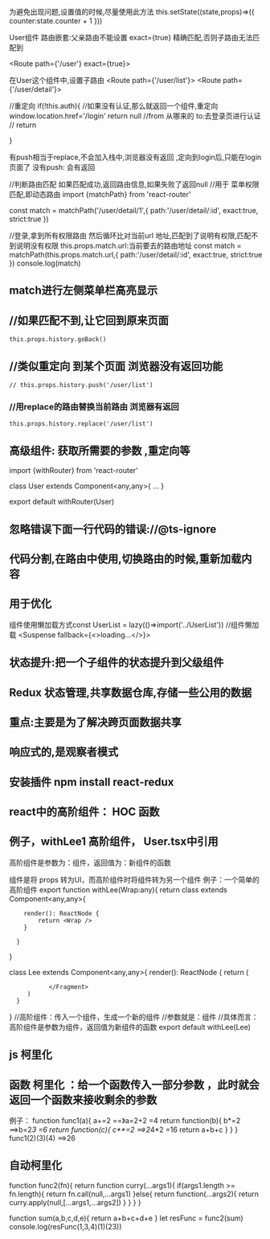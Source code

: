 为避免出现问题,设置值的时候,尽量使用此方法
this.setState((state,props)=>({
      counter:state.counter + 1
   }))

User组件
路由嵌套:父亲路由不能设置 exact={true} 精确匹配,否则子路由无法匹配到

<Route path={'/user'} exact={true}> <User /> </Route>

在User这个组件中,设置子路由
<Switch>
   <Route path={'/user/list'}>
      <UserList/>
   </Route>
   <Route path={'/user/detail'}>
         <UserDetail />
   </Route>
</Switch>

//重定向
 if(!this.auth){  //如果没有认证,那么就返回一个组件,重定向
   window.location.href='/login' 
   return null
   //from 从哪来的 to:去登录页进行认证
   //  return <Redirect to='/login' from='/user/detail' />

}

<Redirect to='/login' from='/user/detail' />
<Redirect to='/login' from='/user/detail' push/>

有push相当于replace,不会加入栈中,浏览器没有返回 ,定向到login后,只能在login页面了
没有push: 会有返回

//判断路由匹配 如果匹配成功,返回路由信息,如果失败了返回null
//用于 菜单权限匹配,即动态路由
import {matchPath} from 'react-router'

 const match = matchPath('/user/detail/1',{
           path:'/user/detail/:id',
           exact:true,
           strict:true
       })


//登录,拿到所有权限路由 然后循环比对当前url 地址,匹配到了说明有权限,匹配不到说明没有权限
this.props.match.url:当前要去的路由地址
    const match = matchPath(this.props.match.url,{
        path:'/user/detail/:id',
        exact:true,
        strict:true
    })
       console.log(match)


## match进行左侧菜单栏高亮显示

## //如果匹配不到,让它回到原来页面
    this.props.history.goBack()
    
##    //类似重定向 到某个页面 浏览器没有返回功能
    // this.props.history.push('/user/list')
###   //用replace的路由替换当前路由 浏览器有返回
    this.props.history.replace('/user/list')


## 高级组件: 获取所需要的参数 ,重定向等
  import {withRouter} from 'react-router'

  class User extends Component<any,any>{
     ...
  }

  export default withRouter(User)

## 忽略错误下面一行代码的错误://@ts-ignore  


## 代码分割,在路由中使用,切换路由的时候,重新加载内容
## 用于优化
   组件使用懒加载方式const UserList = lazy(()=>import('../UserList'))  //组件懒加载
   <Router>
      <Suspense fallback={<>loading...</>}>
   </Router>

## 状态提升:把一个子组件的状态提升到父级组件


## Redux 状态管理,共享数据仓库,存储一些公用的数据 
  ## 重点:主要是为了解决跨页面数据共享
  ## 响应式的,是观察者模式

   ## 安装插件 npm install react-redux


## react中的高阶组件： HOC 函数
## 例子，withLee1 高阶组件， User.tsx中引用
   高阶组件是参数为：组件，返回值为：新组件的函数

   组件是将 props 转为UI，而高阶组件时将组件转为另一个组件
   例子：一个简单的高阶组件
   export function withLee(Wrap:any){
    return class extends Component<any,any>{

        render(): ReactNode {
            return <Wrap />
        }

      }
   }

   class Lee extends Component<any,any>{
      render(): ReactNode {
         return (
               <Fragment>

               </Fragment>
         )
      }
   }
   //高阶组件：传入一个组件，生成一个新的组件
   //参数就是：组件
   //具体而言：高阶组件是参数为组件，返回值为新组件的函数
   export default  withLee(Lee)

## js 柯里化
   ## 函数 柯里化 ：给一个函数传入一部分参数 ，此时就会返回一个函数来接收剩余的参数

   例子：
      function func1(a){
         a+=2  ==》a=2+2 =4
         return function(b){
            b*=2  ==>b=2*3 =6
            return function(c){
               c**=2 ==>2*4*2 =16
               return a+b+c
            }
         }
      }
      func1(2)(3)(4)   ==>26
   ## 自动柯里化
   function func2(fn){
      return function curry(...args1){
         if(args1.length >= fn.length){
            return fn.call(null,...args1)
         }else{
            return function(...args2){
               return curry.apply(null,[...args1,...args2])
            }
         }
      }
   }

   function sum(a,b,c,d,e){
      return a+b+c+d+e
   }
  let resFunc = func2(sum)
  console.log(resFunc(1,3,4)(1)(23))

